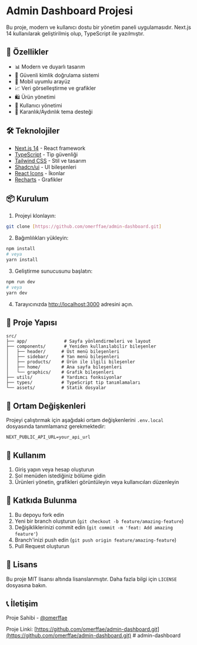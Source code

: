 # Admin Dashboard Projesi

Bu proje, modern ve kullanıcı dostu bir yönetim paneli uygulamasıdır. Next.js 14 kullanılarak geliştirilmiş olup, TypeScript ile yazılmıştır.

## 🚀 Özellikler

- 📊 Modern ve duyarlı tasarım
- 🔐 Güvenli kimlik doğrulama sistemi
- 📱 Mobil uyumlu arayüz
- 📈 Veri görselleştirme ve grafikler
- 🛍️ Ürün yönetimi
- 👥 Kullanıcı yönetimi
- 🌙 Karanlık/Aydınlık tema desteği

## 🛠️ Teknolojiler

- [Next.js 14](https://nextjs.org/) - React framework
- [TypeScript](https://www.typescriptlang.org/) - Tip güvenliği
- [Tailwind CSS](https://tailwindcss.com/) - Stil ve tasarım
- [Shadcn/ui](https://ui.shadcn.com/) - UI bileşenleri
- [React Icons](https://react-icons.github.io/react-icons/) - İkonlar
- [Recharts](https://recharts.org/) - Grafikler

## 📦 Kurulum

1. Projeyi klonlayın:
```bash
git clone [https://github.com/omerffae/admin-dashboard.git]
```

2. Bağımlılıkları yükleyin:
```bash
npm install
# veya
yarn install
```

3. Geliştirme sunucusunu başlatın:
```bash
npm run dev
# veya
yarn dev
```

4. Tarayıcınızda [http://localhost:3000](http://localhost:3000) adresini açın.

## 📁 Proje Yapısı

```
src/
├── app/              # Sayfa yönlendirmeleri ve layout
├── components/       # Yeniden kullanılabilir bileşenler
│   ├── header/      # Üst menü bileşenleri
│   ├── sidebar/     # Yan menü bileşenleri
│   ├── products/    # Ürün ile ilgili bileşenler
│   ├── home/        # Ana sayfa bileşenleri
│   └── graphics/    # Grafik bileşenleri
├── utils/           # Yardımcı fonksiyonlar
├── types/           # TypeScript tip tanımlamaları
└── assets/          # Statik dosyalar
```

## 🔧 Ortam Değişkenleri

Projeyi çalıştırmak için aşağıdaki ortam değişkenlerini `.env.local` dosyasında tanımlamanız gerekmektedir:

```env
NEXT_PUBLIC_API_URL=your_api_url
```

## 📝 Kullanım

1. Giriş yapın veya hesap oluşturun
2. Sol menüden istediğiniz bölüme gidin
3. Ürünleri yönetin, grafikleri görüntüleyin veya kullanıcıları düzenleyin

## 🤝 Katkıda Bulunma

1. Bu depoyu fork edin
2. Yeni bir branch oluşturun (`git checkout -b feature/amazing-feature`)
3. Değişikliklerinizi commit edin (`git commit -m 'feat: Add amazing feature'`)
4. Branch'inizi push edin (`git push origin feature/amazing-feature`)
5. Pull Request oluşturun

## 📄 Lisans

Bu proje MIT lisansı altında lisanslanmıştır. Daha fazla bilgi için `LICENSE` dosyasına bakın.

## 📞 İletişim

Proje Sahibi - [@omerffae](https://twitter.com/omerffae)

Proje Linki: [https://github.com/omerffae/admin-dashboard.git](https://github.com/omerffae/admin-dashboard.git)
#   a d m i n - d a s h b o a r d 
 
 